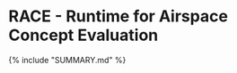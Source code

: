 RACE - Runtime for Airspace Concept Evaluation
==============================================



{% include "SUMMARY.md" %}